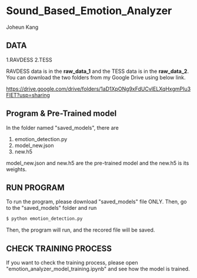 # Sound_Based_Emotion_Analyzer
Joheun Kang 

## DATA 

1.RAVDESS
2.TESS 

RAVDESS data is in the __raw_data_1__ and the TESS data is in the __raw_data_2__.
You can download the two folders from my Google Drive using below link.

https://drive.google.com/drive/folders/1aD1XpONg9xFdUCvIELXqHxgmPIu3FlET?usp=sharing


## Program & Pre-Trained model

In the folder named "saved_models", there are <br>

1. emotion_detection.py<br>
2. model_new.json<br>
3. new.h5<br>

model_new.json and new.h5 are the pre-trained model and the new.h5 is its weights. 


## RUN PROGRAM

To run the program, please download "saved_models" file ONLY. 
Then, go to the "saved_models" folder and run 

```bash
$ python emotion_detection.py
```

Then, the program will run, and the recored file will be saved.


## CHECK TRAINING PROCESS
If you want to check the training process, please open "emotion_analyzer_model_training.ipynb" and see how the model is trained. 
